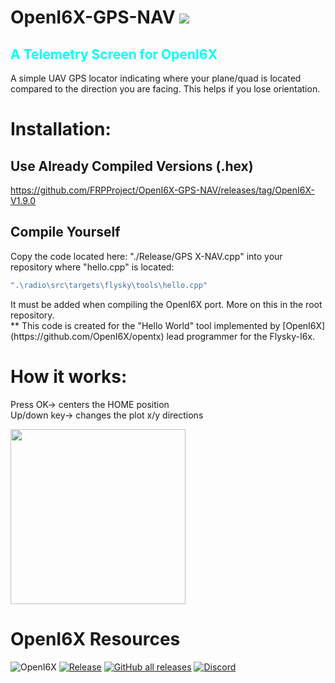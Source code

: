 # OpenI6X-GPS-NAV <image src='./image/passing.svg'>
## <font color=cyan> A Telemetry Screen for OpenI6X </font>

A simple UAV GPS locator indicating where your plane/quad is located compared to the direction you are facing. 
This helps if you lose orientation. 

# Installation: 
## Use Already Compiled Versions (.hex)
https://github.com/FRPProject/OpenI6X-GPS-NAV/releases/tag/OpenI6X-V1.9.0

## Compile Yourself
Copy the code located here: "./Release/GPS X-NAV.cpp" into your repository where "hello.cpp" is located:<br>
<font color=yellow> 
```sh 
".\radio\src\targets\flysky\tools\hello.cpp" 
```
</font>
<p>
It must be added when compiling the OpenI6X port. More on this in the root repository.
<br>
** This code is created for the "Hello World" tool implemented by [OpenI6X](https://github.com/OpenI6X/opentx) lead programmer for the Flysky-I6x.

# How it works:
Press OK-> centers the HOME position
<br>
Up/down key-> changes the plot x/y directions 
<p><image src='./image/image.png' width='280px'>

# OpenI6X Resources 
![OpenI6X](https://circleci.com/gh/OpenI6X/opentx.svg?style=shield)
[![Release](https://img.shields.io/github/v/release/OpenI6X/opentx?include_prereleases)](https://github.com/OpenI6X/opentx/releases/latest)
[![GitHub all releases](https://img.shields.io/github/downloads/OpenI6X/opentx/total)](https://github.com/OpenI6X/opentx/releases)
[![Discord](https://img.shields.io/discord/973289741862727741.svg?label=&logo=discord&logoColor=ffffff&color=7389D8&labelColor=6A7EC2)](https://discord.gg/3vKfYNTVa2)
